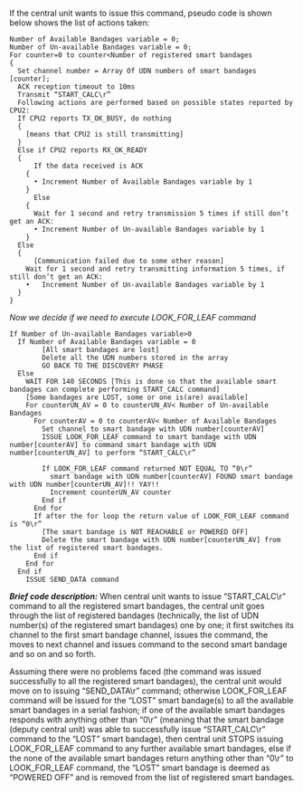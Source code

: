 If the central unit wants to issue this command, pseudo code is shown below shows the list of actions taken:
```
Number of Available Bandages variable = 0;
Number of Un-available Bandages variable = 0;
For counter=0 to counter<Number of registered smart bandages
{
  Set channel number = Array Of UDN numbers of smart bandages [counter];
  ACK reception timeout to 10ms
  Transmit “START_CALC\r”
  Following actions are performed based on possible states reported by CPU2:
  If CPU2 reports TX_OK_BUSY, do nothing
  {
    [means that CPU2 is still transmitting]
  }
  Else if CPU2 reports RX_OK_READY
  {
	  If the data received is ACK
    {
      •	Increment Number of Available Bandages variable by 1
    }
	  Else
    {
      Wait for 1 second and retry transmission 5 times if still don’t get an ACK:
      •	Increment Number of Un-available Bandages variable by 1
    }
  Else
  {
	  [Communication failed due to some other reason]
    Wait for 1 second and retry transmitting information 5 times, if still don’t get an ACK:
    •	Increment Number of Un-available Bandages variable by 1
  }
}
```
_Now we decide if we need to execute LOOK_FOR_LEAF command_
```
If Number of Un-available Bandages variable>0
  If Number of Available Bandages variable = 0
		[All smart bandages are lost]
		Delete all the UDN numbers stored in the array
		GO BACK TO THE DISCOVERY PHASE
  Else
    WAIT FOR 140 SECONDS [This is done so that the available smart bandages can complete performing START_CALC command] 
    [Some bandages are LOST, some or one is(are) available]
    For counterUN_AV = 0 to counterUN_AV< Number of Un-available Bandages
      For counterAV = 0 to counterAV< Number of Available Bandages
        Set channel to smart bandage with UDN number[counterAV]
        ISSUE LOOK_FOR_LEAF command to smart bandage with UDN number[counterAV] to command smart bandage with UDN number[counterUN_AV] to perform “START_CALC\r”

        If LOOK_FOR_LEAF command returned NOT EQUAL TO “0\r”
          smart bandage with UDN number[counterAV] FOUND smart bandage with UDN number[counterUN_AV]!! YAY!!
          Increment counterUN_AV counter
        End if
      End for
      If after the for loop the return value of LOOK_FOR_LEAF command is “0\r”
        [The smart bandage is NOT REACHABLE or POWERED OFF]
        Delete the smart bandage with UDN number[counterUN_AV] from the list of registered smart bandages.
      End if
    End for
  End if
	ISSUE SEND_DATA command
```
**_Brief code description:_**
When central unit wants to issue “START_CALC\r” command to all the registered smart bandages, the central unit goes through the list of registered bandages (technically, the list of UDN number(s) of the registered smart bandages) one by one; it first switches its channel to the first smart bandage channel, issues the command, the moves to next channel and issues command to the second smart bandage and so on and so forth.

Assuming there were no problems faced (the command was issued successfully to all the registered smart bandages), the central unit would move on to issuing “SEND_DATA\r” command; otherwise LOOK_FOR_LEAF command will be issued for the “LOST” smart bandage(s) to all the available smart bandages in a serial fashion; if one of the available smart bandages responds with anything other than “0\r” (meaning that the smart bandage (deputy central unit) was able to successfully issue “START_CALC\r” command to the “LOST” smart bandage), then central unit STOPS issuing LOOK_FOR_LEAF command to any further available smart bandages, else if the none of the available smart bandages return anything other than “0\r” to LOOK_FOR_LEAF command, the “LOST” smart bandage is deemed as “POWERED OFF” and is removed from the list of registered smart bandages.
